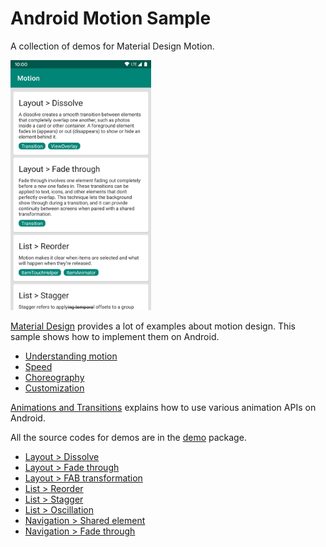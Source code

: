 Android Motion Sample
=====================

A collection of demos for Material Design Motion.

<img src="screenshots/main.png" height="400" alt="Screenshot"/>

[Material Design](https://material.io) provides a lot of examples about motion design. This sample
shows how to implement them on Android.

- [Understanding motion](https://material.io/design/motion/understanding-motion.html)
- [Speed](https://material.io/design/motion/speed.html)
- [Choreography](https://material.io/design/motion/choreography.html)
- [Customization](https://material.io/design/motion/customization.html)

[Animations and Transitions](https://developer.android.com/training/animation) explains how to use
various animation APIs on Android.

All the source codes for demos are in the [demo](app/src/main/java/com/example/android/motion/demo)
package.

- [Layout > Dissolve](app/src/main/java/com/example/android/motion/demo/dissolve)
- [Layout > Fade through](app/src/main/java/com/example/android/motion/demo/fadethrough)
- [Layout > FAB transformation](app/src/main/java/com/example/android/motion/demo/fabtransformation)
- [List > Reorder](app/src/main/java/com/example/android/motion/demo/reorder)
- [List > Stagger](app/src/main/java/com/example/android/motion/demo/stagger)
- [List > Oscillation](app/src/main/java/com/example/android/motion/demo/oscillation)
- [Navigation > Shared element](app/src/main/java/com/example/android/motion/demo/sharedelement)
- [Navigation > Fade through](app/src/main/java/com/example/android/motion/demo/navfadethrough)
